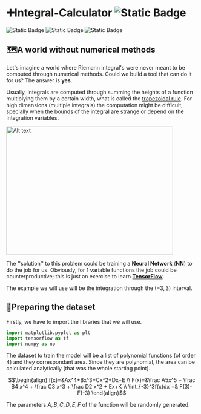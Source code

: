 # ➕Integral-Calculator ![Static Badge](https://img.shields.io/badge/Original-blue?style=for-the-badge)
![Static Badge](https://img.shields.io/badge/Python-blue?logo=Python&logoColor=white)
![Static Badge](https://img.shields.io/badge/Jupyter_Notebook-orange?logo=Jupyter&logoColor=white)
![Static Badge](https://img.shields.io/badge/status-completed-green)

## 🗺️A world without numerical methods

Let's imagine a world where Riemann integral's were never meant to be computed through numerical methods. Could we build a tool that can do it for us? The answer is **yes**.

Usually, integrals are computed through summing the heights of a function multiplying them by a certain width, what is called the [trapezoidal rule](https://en.wikipedia.org/wiki/Trapezoidal_rule). For high dimensions (multiple integrals) the computation might be difficult, specially when the bounds of the integral are strange or depend on the integration variables.

<img src="https://media.geeksforgeeks.org/wp-content/uploads/20241231110823198597/trapezoid_rule.webp" alt="Alt text" width="440" height="340"/>

The ''solution'' to this problem could be training a **Neural Network** (**NN**) to do the job for us. Obviously, for 1 variable functions the job could be counterproductive; this is just an exercise to learn [**TensorFlow**](https://www.tensorflow.org/?hl=es-419).

The example we will use will be the integration through the $(-3,3)$ interval.

## 📑Preparing the dataset

Firstly, we have to import the libraries that we will use.

```Python
import matplotlib.pyplot as plt
import tensorflow as tf
import numpy as np
```

The dataset to train the model will be a list of polynomial functions (of order 4) and they correspondant area. Since they are polynomial, the area can be calculated analytically (that was the whole starting point).

```math
\begin{align}
f(x)=&Ax^4+Bx^3+Cx^2+Dx+E \\
F(x)=&\frac A5x^5 + \frac B4 x^4 + \frac C3 x^3 + \frac D2 x^2 + Ex+K \\
\int_{-3}^3f(x)dx =& F(3)-F(-3)
\end{align}
```

The parameters $A,B,C,D,E,F$ of the function will be randomly generated.
